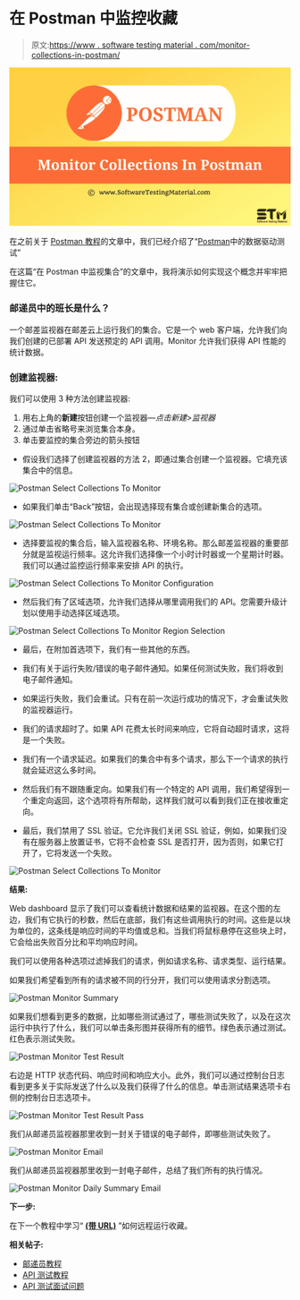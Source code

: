 # 在 Postman 中监控收藏

> 原文:[https://www . software testing material . com/monitor-collections-in-postman/](https://www.softwaretestingmaterial.com/monitor-collections-in-postman/)

![Monitor Collections In Postman](img/4ef4f9161ae853c56f3e29eccfd54fe0.png)

在之前关于 [Postman 教程](https://www.softwaretestingmaterial.com/postman-tutorial/)的文章中，我们已经介绍了“[Postman](https://www.softwaretestingmaterial.com/data-driven-testing-in-postman/)中的数据驱动测试”

在这篇“在 Postman 中监视集合”的文章中，我将演示如何实现这个概念并牢牢把握住它。

### **邮递员中的班长是什么？**

一个邮差监视器在邮差云上运行我们的集合。它是一个 web 客户端，允许我们向我们创建的已部署 API 发送预定的 API 调用。Monitor 允许我们获得 API 性能的统计数据。

### **创建监视器:**

我们可以使用 3 种方法创建监视器:

1.  用右上角的**新建**按钮创建一个监视器—*点击新建>监视器*
2.  通过单击省略号来浏览集合本身。
3.  单击要监控的集合旁边的箭头按钮

*   假设我们选择了创建监视器的方法 2，即通过集合创建一个监视器。它填充该集合中的信息。

![Postman Select Collections To Monitor](img/370128ad944fccc835262ddb66bdcee3.png)

*   如果我们单击“Back”按钮，会出现选择现有集合或创建新集合的选项。

![Postman Select Collections To Monitor](img/06e0b2c64098cc2f93f986b41c2f65af.png)

*   选择要监视的集合后，输入监视器名称、环境名称。那么邮差监视器的重要部分就是监视运行频率。这允许我们选择像一个小时计时器或一个星期计时器。我们可以通过监控运行频率来安排 API 的执行。

![Postman Select Collections To Monitor Configuration](img/39f2b86114521933cc0af250f52523ba.png)

*   然后我们有了区域选项，允许我们选择从哪里调用我们的 API。您需要升级计划以使用手动选择区域选项。

![Postman Select Collections To Monitor Region Selection](img/b511e7f0939d954f67b3aab06950430a.png)

*   最后，在附加首选项下，我们有一些其他的东西。

*   我们有关于运行失败/错误的电子邮件通知。如果任何测试失败，我们将收到电子邮件通知。
*   如果运行失败，我们会重试。只有在前一次运行成功的情况下，才会重试失败的监视器运行。
*   我们的请求超时了。如果 API 花费太长时间来响应，它将自动超时请求，这将是一个失败。
*   我们有一个请求延迟。如果我们的集合中有多个请求，那么下一个请求的执行就会延迟这么多时间。
*   然后我们有不跟随重定向。如果我们有一个特定的 API 调用，我们希望得到一个重定向返回，这个选项将有所帮助，这样我们就可以看到我们正在接收重定向。
*   最后，我们禁用了 SSL 验证。它允许我们关闭 SSL 验证，例如，如果我们没有在服务器上放置证书，它将不会检查 SSL 是否打开，因为否则，如果它打开了，它将发送一个失败。

![Postman Select Collections To Monitor](img/1181288614fa4e6f00207badab206fda.png)

**结果:**

Web dashboard 显示了我们可以查看统计数据和结果的监视器。在这个图的左边，我们有它执行的秒数，然后在底部，我们有这些调用执行的时间。这些是以块为单位的，这条线是响应时间的平均值或总和。当我们将鼠标悬停在这些块上时，它会给出失败百分比和平均响应时间。

我们可以使用各种选项过滤掉我们的请求，例如请求名称、请求类型、运行结果。

如果我们希望看到所有的请求被不同的行分开，我们可以使用请求分割选项。

![Postman Monitor Summary](img/1c2af245a9ffd1f4220a5875f494f9d9.png)

如果我们想看到更多的数据，比如哪些测试通过了，哪些测试失败了，以及在这次运行中执行了什么，我们可以单击条形图并获得所有的细节。绿色表示通过测试。红色表示测试失败。

![Postman Monitor Test Result](img/0b8ae7b04d040be391d9db16837dd81c.png)

右边是 HTTP 状态代码、响应时间和响应大小。此外，我们可以通过控制台日志看到更多关于实际发送了什么以及我们获得了什么的信息。单击测试结果选项卡右侧的控制台日志选项卡。

![Postman Monitor Test Result Pass](img/08ea0c7d111f822290a79a08162be1a8.png)

我们从邮递员监视器那里收到一封关于错误的电子邮件，即哪些测试失败了。

![Postman Monitor Email](img/ef43f0815ec5898c5a14a12b0d9004e5.png)

我们从邮递员监视器那里收到一封电子邮件，总结了我们所有的执行情况。

![Postman Monitor Daily Summary Email](img/fed7ba3c866c3bd60a38ffc2d0b02def.png)

**下一步:**

在下一个教程中学习“ [**(带 URL)**](https://www.softwaretestingmaterial.com/how-to-run-collections-remotely-in-postman/) ”如何远程运行收藏。

**相关帖子:**

*   [邮递员教程](https://www.softwaretestingmaterial.com/postman-tutorial/)
*   [API 测试教程](https://www.softwaretestingmaterial.com/api-testing/)
*   [API 测试面试问题](https://www.softwaretestingmaterial.com/api-testing-interview-questions/)